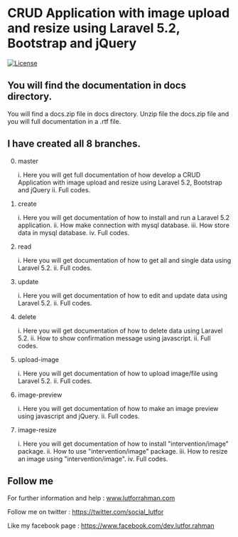 # CRUD Application with image upload and resize using Laravel 5.2, Bootstrap and jQuery

[![License](https://poser.pugx.org/laravel/framework/license.svg)](https://packagist.org/packages/laravel/framework)

## You will find the documentation in docs directory.

You will find a docs.zip file in docs directory. Unzip file the docs.zip file and you will full documentation in a .rtf file.

## I have created all 8 branches.

0. master

   i. Here you will get full documentation of how develop a CRUD Application with image upload and resize using Laravel 5.2, Bootstrap and jQuery
   ii. Full codes.

1. create

   i. Here you will get documentation of how to install and run a Laravel 5.2 application.
   ii. How make connection with mysql database.
   iii. How store data in mysql database.
   iv. Full codes.
   
2. read

   i. Here you will get documentation of how to get all and single data using Laravel 5.2.
   ii. Full codes.
 
3. update

   i. Here you will get documentation of how to edit and update data using Laravel 5.2.
   ii. Full codes.
   
4. delete

   i. Here you will get documentation of how to delete data using Laravel 5.2.
   ii. How to show confirmation message using javascript.
   ii. Full codes.
   
5. upload-image

   i. Here you will get documentation of how to upload image/file using Laravel 5.2.
   ii. Full codes.
   
6. image-preview

   i. Here you will get documentation of how to make an image preview using javascript and jQuery.
   ii. Full codes.
   
7. image-resize

   i. Here you will get documentation of how to install "intervention/image" package.
   ii. How to use "intervention/image" package.
   iii. How to resize an image using "intervention/image".
   iv. Full codes.
   
   
## Follow me
   
For further information and help : www.lutforrahman.com

Follow me on twitter : https://twitter.com/social_lutfor

Like my facebook page : https://www.facebook.com/dev.lutfor.rahman